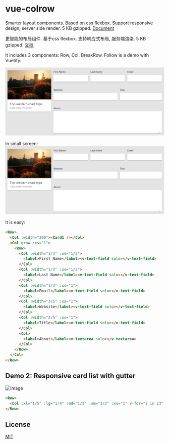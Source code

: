 # vue-colrow
Smarter layout components. Based on css flexbox. Support responsive design, server side render. 5 KB gzipped. [Document](https://vue-colrow.phphe.com)

更智能的布局组件. 基于css flexbox. 支持响应式布局, 服务端渲染. 5 KB gzipped. [文档](https://vue-colrow.phphe.com/zh)

It includes 3 components: Row, Col, BreakRow. Follow is a demo with Vuetify:

![image](https://github.com/phphe/vue-colrow/blob/master/public/colrow-form.png?raw=true)

In small screen: ![image](https://github.com/phphe/vue-colrow/blob/master/public/colrow-form.png?raw=true)

It is easy:
```html
<Row>
  <Col :width="300"><Card1 /></Col>
  <Col grow :xs="1">
    <Row>
      <Col :width="1/3" :xs="1/2">
        <label>First Name</label><v-text-field solo></v-text-field>
      </Col>
      <Col :width="1/3" :xs="1/2">
        <label>Last Name</label><v-text-field solo></v-text-field>
      </Col>
      <Col :width="1/3" :xs="1">
        <label>Email</label><v-text-field solo></v-text-field>
      </Col>
      <Col :width="3/5" :xs="1">
        <label>Website</label><v-text-field solo></v-text-field>
      </Col>
      <Col :width="2/5" :xs="1">
        <label>Title</label><v-text-field solo></v-text-field>
      </Col>
      <Col>
        <label>About</label><v-textarea solo></v-textarea>
      </Col>
    </Row>
  </Col>
</Row>
```
## Demo 2: Responsive card list with gutter
![image](https://github.com/phphe/vue-colrow/blob/master/public/colrow-list?raw=true)
```html
<Row>
  <Col :xl="1/5" :lg="1/4" :md="1/3" :sm="1/2" :xs="1" v-for="i in 23" :key="i+'card'"><Card1 /></Col>
</Row>
```
## License
[MIT](http://opensource.org/licenses/MIT)